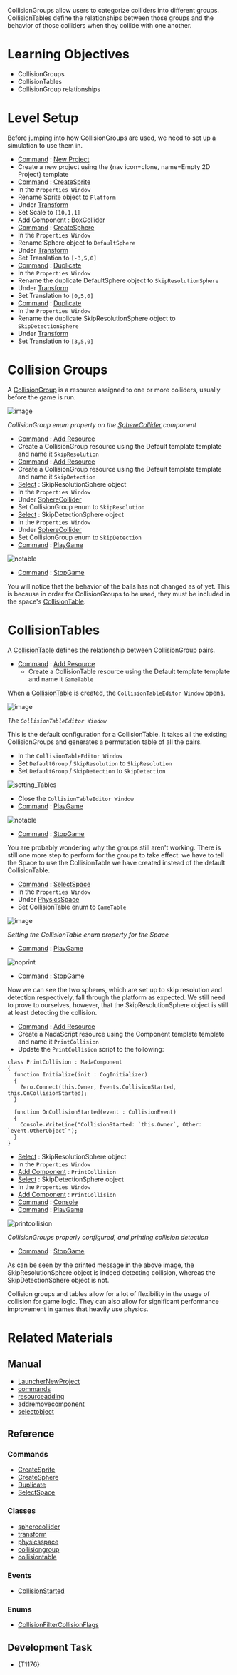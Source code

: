 CollisionGroups allow users to categorize colliders into different groups. CollisionTables define the relationships between those groups and the behavior of those colliders when they collide with one another.


 #  Learning Objectives


- CollisionGroups
- CollisionTables
- CollisionGroup relationships


 #  Level Setup


Before jumping into how CollisionGroups are used, we need to set up a simulation to use them in.

- [ Command](https://github.com/ZilchEngine/ZilchDocs/blob/master/zero_editor_documentation/zeromanual/editor/editorcommands/commands.markdown) : [ New Project](https://github.com/ZilchEngine/ZilchDocs/blob/master/code_reference/command_reference.markdown#newproject)
 - Create a new project using the {nav icon=clone, name=Empty 2D Project} template
- [ Command](https://github.com/ZilchEngine/ZilchDocs/blob/master/zero_editor_documentation/zeromanual/editor/editorcommands/commands.markdown) : [CreateSprite](https://github.com/ZilchEngine/ZilchDocs/blob/master/code_reference/command_reference.markdown#createsprite)
- In the `Properties Window`
 - Rename Sprite object to `Platform`
 - Under [Transform](https://github.com/ZilchEngine/ZilchDocs/blob/master/code_reference/class_reference/transform.markdown)
  - Set Scale  to `[10,1,1]`
 - [Add Component](https://github.com/ZilchEngine/ZilchDocs/blob/master/zero_editor_documentation/zeromanual/editor/addremovecomponent.markdown) : [BoxCollider](https://github.com/ZilchEngine/ZilchDocs/blob/master/code_reference/class_reference/boxcollider.markdown)
- [ Command](https://github.com/ZilchEngine/ZilchDocs/blob/master/zero_editor_documentation/zeromanual/editor/editorcommands/commands.markdown) : [CreateSphere](https://github.com/ZilchEngine/ZilchDocs/blob/master/code_reference/command_reference.markdown#createsphere)
- In the `Properties Window`
 - Rename Sphere object to `DefaultSphere`
 - Under [Transform](https://github.com/ZilchEngine/ZilchDocs/blob/master/code_reference/class_reference/transform.markdown)
  - Set Translation  to `[-3,5,0]`
- [ Command](https://github.com/ZilchEngine/ZilchDocs/blob/master/zero_editor_documentation/zeromanual/editor/editorcommands/commands.markdown) : [Duplicate](https://github.com/ZilchEngine/ZilchDocs/blob/master/code_reference/command_reference.markdown#dupliate)
- In the `Properties Window`
 - Rename the duplicate DefaultSphere object to `SkipResolutionSphere`
 - Under [Transform](https://github.com/ZilchEngine/ZilchDocs/blob/master/code_reference/class_reference/transform.markdown)
  - Set Translation  to `[0,5,0]`
- [ Command](https://github.com/ZilchEngine/ZilchDocs/blob/master/zero_editor_documentation/zeromanual/editor/editorcommands/commands.markdown) : [Duplicate](https://github.com/ZilchEngine/ZilchDocs/blob/master/code_reference/command_reference.markdown#dupliate)
- In the `Properties Window`
 - Rename the duplicate SkipResolutionSphere object to `SkipDetectionSphere`
 - Under [Transform](https://github.com/ZilchEngine/ZilchDocs/blob/master/code_reference/class_reference/transform.markdown)
  - Set Translation  to `[3,5,0]`


 #  Collision Groups


A [CollisionGroup](https://github.com/ZilchEngine/ZilchDocs/blob/master/code_reference/class_reference/collisiongroup.markdown) is a resource assigned to one or more colliders, usually before the game is run.



![image](https://media.githubusercontent.com/media/zeroengineteam/ZeroFiles/master/doc_files/94461.png)


*CollisionGroup enum property on the [SphereCollider](https://github.com/ZilchEngine/ZilchDocs/blob/master/code_reference/class_reference/spherecollider.markdown) component*


- [ Command](https://github.com/ZilchEngine/ZilchDocs/blob/master/zero_editor_documentation/zeromanual/editor/editorcommands/commands.markdown) : [ Add Resource](https://github.com/ZilchEngine/ZilchDocs/blob/master/zero_editor_documentation/zeromanual/editor/editorcommands/resourceadding.markdown)
 - Create a CollisionGroup resource using the Default template template and name it `SkipResolution`
- [ Command](https://github.com/ZilchEngine/ZilchDocs/blob/master/zero_editor_documentation/zeromanual/editor/editorcommands/commands.markdown) : [ Add Resource](https://github.com/ZilchEngine/ZilchDocs/blob/master/zero_editor_documentation/zeromanual/editor/editorcommands/resourceadding.markdown)
 - Create a CollisionGroup resource using the Default template template and name it `SkipDetection`
- [ Select](https://github.com/ZilchEngine/ZilchDocs/blob/master/zero_editor_documentation/zeromanual/editor/editorcommands/selectobject.markdown) : SkipResolutionSphere object
- In the `Properties Window`
 - Under [ SphereCollider](https://github.com/ZilchEngine/ZilchDocs/blob/master/code_reference/class_reference/spherecollider.markdown)
  - Set CollisionGroup enum to `SkipResolution`
- [ Select](https://github.com/ZilchEngine/ZilchDocs/blob/master/zero_editor_documentation/zeromanual/editor/editorcommands/selectobject.markdown) : SkipDetectionSphere object
- In the `Properties Window`
 - Under [ SphereCollider](https://github.com/ZilchEngine/ZilchDocs/blob/master/code_reference/class_reference/spherecollider.markdown)
  - Set CollisionGroup enum to `SkipDetection`
- [ Command](https://github.com/ZilchEngine/ZilchDocs/blob/master/zero_editor_documentation/zeromanual/editor/editorcommands/commands.markdown) : [ PlayGame](https://github.com/ZilchEngine/ZilchDocs/blob/master/code_reference/command_reference.markdown#playgame)



![notable](https://media.githubusercontent.com/media/zeroengineteam/ZeroFiles/master/doc_files/94463.gif)


- [ Command](https://github.com/ZilchEngine/ZilchDocs/blob/master/zero_editor_documentation/zeromanual/editor/editorcommands/commands.markdown) : [ StopGame](https://github.com/ZilchEngine/ZilchDocs/blob/master/code_reference/command_reference.markdown#stopgame)

You will notice that the behavior of the balls has not changed as of yet. This is because in order for CollisionGroups to be used, they must be included in the space's [CollisionTable](https://github.com/ZilchEngine/ZilchDocs/blob/master/code_reference/class_reference/collisiontable.markdown).


 #  CollisionTables


A [CollisionTable](https://github.com/ZilchEngine/ZilchDocs/blob/master/code_reference/class_reference/collisiontable.markdown) defines the relationship between CollisionGroup pairs.

- [ Command](https://github.com/ZilchEngine/ZilchDocs/blob/master/zero_editor_documentation/zeromanual/editor/editorcommands/commands.markdown) : [ Add Resource](https://github.com/ZilchEngine/ZilchDocs/blob/master/zero_editor_documentation/zeromanual/editor/editorcommands/resourceadding.markdown)
  - Create a CollisionTable resource using the Default template template and name it `GameTable`

When a [CollisionTable](https://github.com/ZilchEngine/ZilchDocs/blob/master/code_reference/class_reference/collisiontable.markdown) is created, the `CollisionTableEditor Window` opens.



![image](https://media.githubusercontent.com/media/zeroengineteam/ZeroFiles/master/doc_files/94465.png)


*The `CollisionTableEditor Window`*


This is the default configuration for a CollisionTable. It takes all the existing CollisionGroups and generates a permutation table of all the pairs.

- In the `CollisionTableEditor Window`
 - Set `DefaultGroup` / `SkipResolution` to `SkipResolution`
 - Set `DefaultGroup` / `SkipDetection` to `SkipDetection`



![setting_Tables](https://media.githubusercontent.com/media/zeroengineteam/ZeroFiles/master/doc_files/94835.gif)


- Close the `CollisionTableEditor Window`
- [ Command](https://github.com/ZilchEngine/ZilchDocs/blob/master/zero_editor_documentation/zeromanual/editor/editorcommands/commands.markdown) : [ PlayGame](https://github.com/ZilchEngine/ZilchDocs/blob/master/code_reference/command_reference.markdown#playgame)



![notable](https://media.githubusercontent.com/media/zeroengineteam/ZeroFiles/master/doc_files/94463.gif)


- [ Command](https://github.com/ZilchEngine/ZilchDocs/blob/master/zero_editor_documentation/zeromanual/editor/editorcommands/commands.markdown) : [ StopGame](https://github.com/ZilchEngine/ZilchDocs/blob/master/code_reference/command_reference.markdown#stopgame)

You are probably wondering why the groups still aren't working. There is still one more step to perform for the groups to take effect: we have to tell the Space to use the CollisionTable we have created instead of the default CollisionTable.

- [ Command](https://github.com/ZilchEngine/ZilchDocs/blob/master/zero_editor_documentation/zeromanual/editor/editorcommands/commands.markdown) : [ SelectSpace](https://github.com/ZilchEngine/ZilchDocs/blob/master/code_reference/command_reference.markdown#selectspace)
- In the `Properties Window`
 - Under [PhysicsSpace](https://github.com/ZilchEngine/ZilchDocs/blob/master/code_reference/class_reference/physicsspace.markdown)
  - Set CollisionTable enum to `GameTable`



![image](https://media.githubusercontent.com/media/zeroengineteam/ZeroFiles/master/doc_files/94469.png)


*Setting the CollisionTable enum property for the Space*


- [ Command](https://github.com/ZilchEngine/ZilchDocs/blob/master/zero_editor_documentation/zeromanual/editor/editorcommands/commands.markdown) : [ PlayGame](https://github.com/ZilchEngine/ZilchDocs/blob/master/code_reference/command_reference.markdown#playgame)



![noprint](https://media.githubusercontent.com/media/zeroengineteam/ZeroFiles/master/doc_files/94471.gif)


- [ Command](https://github.com/ZilchEngine/ZilchDocs/blob/master/zero_editor_documentation/zeromanual/editor/editorcommands/commands.markdown) : [ StopGame](https://github.com/ZilchEngine/ZilchDocs/blob/master/code_reference/command_reference.markdown#stopgame)

Now we can see the two spheres, which are set up to skip resolution and detection respectively, fall through the platform as expected. We still need to prove to ourselves, however, that the SkipResolutionSphere object is still at least detecting the collision.


- [ Command](https://github.com/ZilchEngine/ZilchDocs/blob/master/zero_editor_documentation/zeromanual/editor/editorcommands/commands.markdown) : [ Add Resource](https://github.com/ZilchEngine/ZilchDocs/blob/master/zero_editor_documentation/zeromanual/editor/editorcommands/resourceadding.markdown)
 - Create a NadaScript resource using the Component template template and name it `PrintCollision`
- Update the `PrintCollision` script to the following:

```lang=csharp, name="PrintCollision"
class PrintCollision : NadaComponent
{
  function Initialize(init : CogInitializer)
  {
    Zero.Connect(this.Owner, Events.CollisionStarted, this.OnCollisionStarted);
  }

  function OnCollisionStarted(event : CollisionEvent)
  {
    Console.WriteLine("CollisionStarted: `this.Owner`, Other: `event.OtherObject`");
  }
}
```


- [ Select](https://github.com/ZilchEngine/ZilchDocs/blob/master/zero_editor_documentation/zeromanual/editor/editorcommands/selectobject.markdown) : SkipResolutionSphere object
- In the `Properties Window`
 - [ Add Component](https://github.com/ZilchEngine/ZilchDocs/blob/master/zero_editor_documentation/zeromanual/editor/addremovecomponent.markdown) : `PrintCollision`
- [ Select](https://github.com/ZilchEngine/ZilchDocs/blob/master/zero_editor_documentation/zeromanual/editor/editorcommands/selectobject.markdown) : SkipDetectionSphere object
- In the `Properties Window`
 - [ Add Component](https://github.com/ZilchEngine/ZilchDocs/blob/master/zero_editor_documentation/zeromanual/editor/addremovecomponent.markdown) : `PrintCollision`
- [ Command](https://github.com/ZilchEngine/ZilchDocs/blob/master/zero_editor_documentation/zeromanual/editor/editorcommands/commands.markdown) : [ Console](https://github.com/ZilchEngine/ZilchDocs/blob/master/code_reference/command_reference.markdown#console)
- [ Command](https://github.com/ZilchEngine/ZilchDocs/blob/master/zero_editor_documentation/zeromanual/editor/editorcommands/commands.markdown) : [ PlayGame](https://github.com/ZilchEngine/ZilchDocs/blob/master/code_reference/command_reference.markdown#playgame)



![printcollision](https://media.githubusercontent.com/media/zeroengineteam/ZeroFiles/master/doc_files/94783.gif)


*CollisionGroups properly configured, and printing collision detection*


- [ Command](https://github.com/ZilchEngine/ZilchDocs/blob/master/zero_editor_documentation/zeromanual/editor/editorcommands/commands.markdown) : [ StopGame](https://github.com/ZilchEngine/ZilchDocs/blob/master/code_reference/command_reference.markdown#stopgame)

As can be seen by the printed message in the above image, the SkipResolutionSphere object is indeed detecting collision, whereas the SkipDetectionSphere object is not.

Collision groups and tables allow for a lot of flexibility in the usage of collision for game logic. They can also allow for significant performance improvement in games that heavily use physics.


 #  Related Materials
 ##  Manual
- [LauncherNewProject](https://github.com/ZilchEngine/ZilchDocs/blob/master/zero_editor_documentation/zeromanual/editor/editorcommands/launchernewproject.markdown)
- [commands](https://github.com/ZilchEngine/ZilchDocs/blob/master/zero_editor_documentation/zeromanual/editor/editorcommands/commands.markdown)
- [resourceadding](https://github.com/ZilchEngine/ZilchDocs/blob/master/zero_editor_documentation/zeromanual/editor/editorcommands/resourceadding.markdown)
- [addremovecomponent](https://github.com/ZilchEngine/ZilchDocs/blob/master/zero_editor_documentation/zeromanual/editor/addremovecomponent.markdown)
- [selectobject](https://github.com/ZilchEngine/ZilchDocs/blob/master/zero_editor_documentation/zeromanual/editor/editorcommands/selectobject.markdown)

 ##  Reference
 ###  Commands
- [ CreateSprite](https://github.com/ZilchEngine/ZilchDocs/blob/master/code_reference/command_reference.markdown#createsprite)
- [ CreateSphere](https://github.com/ZilchEngine/ZilchDocs/blob/master/code_reference/command_reference.markdown#createsphere)
- [ Duplicate](https://github.com/ZilchEngine/ZilchDocs/blob/master/code_reference/command_reference.markdown#duplicate)
- [ SelectSpace](https://github.com/ZilchEngine/ZilchDocs/blob/master/code_reference/command_reference.markdown#selectspace)

 ###  Classes
- [spherecollider](https://github.com/ZilchEngine/ZilchDocs/blob/master/code_reference/class_reference/spherecollider.markdown)
- [transform](https://github.com/ZilchEngine/ZilchDocs/blob/master/code_reference/class_reference/transform.markdown)
- [physicsspace](https://github.com/ZilchEngine/ZilchDocs/blob/master/code_reference/class_reference/physicsspace.markdown)
- [collisiongroup](https://github.com/ZilchEngine/ZilchDocs/blob/master/code_reference/class_reference/collisiongroup.markdown)
- [collisiontable](https://github.com/ZilchEngine/ZilchDocs/blob/master/code_reference/class_reference/collisiontable.markdown)

 ###  Events
- [ CollisionStarted](https://github.com/ZilchEngine/ZilchDocs/blob/master/code_reference/event_reference.markdown#collisionstarted)

 ###  Enums
- [ CollisionFilterCollisionFlags](https://github.com/ZilchEngine/ZilchDocs/blob/master/code_reference/enum_reference.markdown#collisionfiltercollision)

 ##  Development Task 
- {T1176} 

 